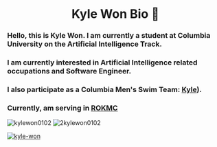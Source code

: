 <h1 align="center">Kyle Won Bio 📖 </h1>

### Hello, this is Kyle Won. I am currently a student at Columbia University on the Artificial Intelligence Track.
### I am currently interested in Artificial Intelligence related occupations and Software Engineer. 
### I also participate as a Columbia Men's Swim Team: [Kyle](https://www.swimcloud.com/swimmer/902649/)).
### Currently, am serving in [ROKMC](https://kookbang.dema.mil.kr/newsWeb/20231026/1/ATCE_CTGR_0050110000/view.do)

 <p align="left"> <img src="https://komarev.com/ghpvc/?username=kylewon0102&label=kylewon0102%20Profile%20views&color=0e75b6&style=flat" alt="kylewon0102" /> 
   <img src="https://komarev.com/ghpvc/?username=2kylewon0102&label=2kylewon0102%20Profile%20views&color=0e75b6&style=flat" alt="2kylewon0102" /> </p>



<p align="left"> <a href="https://www.linkedin.com/in/kyle-won/" target="blank"><img src="https://img.shields.io/badge/LinkedIn-0077B5?style=for-the-badge&logo=linkedin&logoColor=white" alt="kyle-won" /></a> </p>

<!--
**kylewon0102/kylewon0102** is a ✨ _special_ ✨ repository because its `README.md` (this file) appears on your GitHub profile.

Here are some ideas to get you started:

- 🔭 I’m currently working on ...
- 🌱 I’m currently learning ...
- 👯 I’m looking to collaborate on ...
- 🤔 I’m looking for help with ...
- 💬 Ask me about ...
- 📫 How to reach me: ...
- 😄 Pronouns: ...
- ⚡ Fun fact: ...
-->
